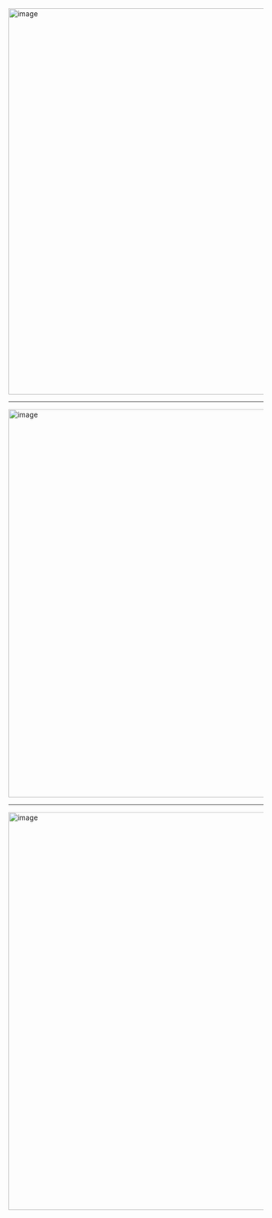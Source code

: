<img width="1600" height="762" alt="image" src="https://github.com/user-attachments/assets/7ff39848-fc9f-463c-898d-47999214ffa2" />


---


<img width="1600" height="766" alt="image" src="https://github.com/user-attachments/assets/f10e9113-54e8-46a6-bdcb-2026d4f7880d" />


---


<img width="1600" height="785" alt="image" src="https://github.com/user-attachments/assets/ba78805a-adf5-4337-acc6-072267dd550a" />
